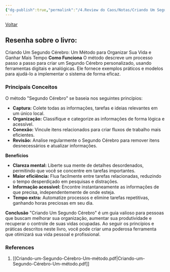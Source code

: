 ```yaml
---
{"dg-publish":true,"permalink":"/4.Review do Caos/Notas/Criando Um Segundo Cérebro/","tags":["pessoal/estudos","pessoal/livros"],"noteIcon":""}
---
```


[Voltar](1.LIFE/index)
## Resenha sobre o livro:
Criando Um Segundo Cérebro: Um Método para Organizar Sua Vida e Ganhar Mais Tempo
**Como Funciona**
O método descreve um processo passo a passo para criar um Segundo Cérebro personalizado, usando ferramentas digitais e analógicas. Ele fornece exemplos práticos e modelos para ajudá-lo a implementar o sistema de forma eficaz.
### Principais Conceitos
O método "Segundo Cérebro" se baseia nos seguintes princípios:
* **Captura:** Colete todas as informações, tarefas e ideias relevantes em um único local.
* **Organização:** Classifique e categorize as informações de forma lógica e acessível.
* **Conexão:** Vincule itens relacionados para criar fluxos de trabalho mais eficientes.
* **Revisão:** Analise regularmente o Segundo Cérebro para remover itens desnecessários e atualizar informações.

**Benefícios**
* **Clareza mental:** Liberte sua mente de detalhes desordenados, permitindo que você se concentre em tarefas importantes.
* **Maior eficiência:** Flua facilmente entre tarefas relacionadas, reduzindo o tempo desperdiçado em pesquisas e distrações.
* **Informação acessível:** Encontre instantaneamente as informações de que precisa, independentemente de onde esteja.
* **Tempo extra:** Automatize processos e elimine tarefas repetitivas, ganhando horas preciosas em seu dia.

**Conclusão**
"Criando Um Segundo Cérebro" é um guia valioso para pessoas que buscam melhorar sua organização, aumentar sua produtividade e recuperar o controle de suas vidas ocupadas. Ao seguir os princípios e práticas descritos neste livro, você pode criar uma poderosa ferramenta que otimizará sua vida pessoal e profissional.
### References
1. [[Criando-um-Segundo-Cérebro-Um-método.pdf\|Criando-um-Segundo-Cérebro-Um-método.pdf]]


